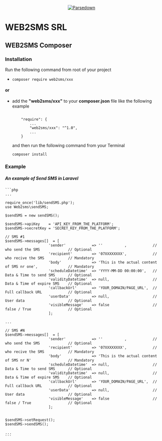 <div align="center"><a href="https://www.web2sms.ro"><img alt="Parsedown" src="https://www.web2sms.ro/assets/themes/public/images/front/logo.png" /></a></div>

# WEB2SMS SRL
## WEB2SMS Composer

### Installation
Run the following command from root of your project 
* <code>composer require web2sms/xxx</code>
#### or 
* add the **"web2sms/xxx"** to your **composer.json** file like the following example
    ```

        "require": {
            ...
            "web2sms/xxx": "^1.0",
            ...
        }

    ```
    and then run the following command from your Terminal
    
    <code>composer install</code>
    
### Example    

##### An example of Send SMS in Laravel 
    ```php
    ...
    
    require_once('lib/sendSMS.php');
    use Web2sms\sendSMS;

    $sendSMS = new sendSMS();

    $sendSMS->apiKey    = 'API_KEY_FROM_THE_PLATFORM'; 
    $sendSMS->secretKey = 'SECRET_KEY_FROM_THE_PLATFORM';

    // SMS #1
    $sendSMS->messages[]  = [
                        'sender'            => ''          ,            // who send the SMS             // Optional
                        'recipient'         => '07XXXXXXXX',            // who recive the SMS           // Mandatory
                        'body'              => 'This is the actual content of SMS nr one',              // Mandatory
                        'scheduleDatetime'  => 'YYYY-MM-DD 00:00:00',   // Data & Time to send SMS      // Optional
                        'validityDatetime'  => null,                    // Data & Time of expire SMS    // Optional
                        'callbackUrl'       => 'YOUR_DOMAIN/PAGE_URL',  // Full callback URL            // Optional    
                        'userData'          => null,                    // User data                    // Optional
                        'visibleMessage'    => false                    // false / True                 // Optional
                        ];

    ...

    // SMS #N
    $sendSMS->messages[]  = [
                        'sender'            => ''          ,            // who send the SMS             // Optional
                        'recipient'         => '07XXXXXXXX',            // who recive the SMS           // Mandatory
                        'body'              => 'This is the actual content of SMS nr N'                 // Mandatory
                        'scheduleDatetime'  => null,                    // Data & Time to send SMS      // Optional
                        'validityDatetime'  => null,                    // Data & Time of expire SMS    // Optional
                        'callbackUrl'       => 'YOUR_DOMAIN/PAGE_URL',  // Full callback URL            // Optional    
                        'userData'          => null,                    // User data                    // Optional
                        'visibleMessage'    => false                    // false / True                 // Optional
                        ];


    $sendSMS->setRequest();
    $sendSMS->sendSMS();

    ...
    ```